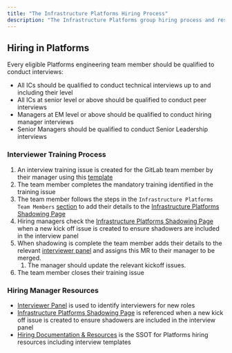 ```yaml
---
title: "The Infrastructure Platforms Hiring Process"
description: "The Infrastructure Platforms group hiring process and resources"
---
```


## Hiring in Platforms

Every eligible Platforms engineering team member should be qualified to conduct interviews:

* All ICs should be qualified to conduct technical interviews up to and including their level
* All ICs at senior level or above should be qualified to conduct peer interviews
* Managers at EM level or above should be qualified to conduct hiring manager interviews
* Senior Managers should be qualified to conduct Senior Leadership interviews

### Interviewer Training Process

1. An interview training issue is created for the GitLab team member by their manager using this [template](https://gitlab.com/gitlab-com/people-group/Training/-/blob/master/.gitlab/issue_templates/interview_training.md)
1. The team member completes the mandatory training identified in the training issue
1. The team member follows the steps in the `Infrastructure Platforms Team Members` [section](https://gitlab.com/gitlab-com/people-group/Training/-/blob/master/.gitlab/issue_templates/interview_training.md#infrastructure-platform-team-members) to add their details to the [Infrastructure Platforms Shadowing Page](https://gitlab.com/gitlab-com/people-group/hiring-processes/-/blob/master/Engineering/Infrastructure/Shadowing.md)
1. Hiring managers check the [Infrastructure Platforms Shadowing Page](https://gitlab.com/gitlab-com/people-group/hiring-processes/-/blob/master/Engineering/Infrastructure/Shadowing.md)  when a new kick off issue is created to ensure shadowers are included in the interview panel
1. When shadowing is complete the team member adds their details to the relevant [interviewer panel](https://gitlab.com/gitlab-com/people-group/hiring-processes/-/tree/master/Engineering/Infrastructure/Platforms) and assigns this MR to their manager to be merged.
    1. The manager should update the relevant kickoff issues.
1. The team member closes their training issue

### Hiring Manager Resources

* [Interviewer Panel](https://gitlab.com/gitlab-com/people-group/hiring-processes/-/tree/master/Engineering/Infrastructure/Platforms) is used to identify interviewers for new roles
* [Infrastructure Platforms Shadowing Page](https://gitlab.com/gitlab-com/people-group/hiring-processes/-/blob/master/Engineering/Infrastructure/Shadowing.md) is referenced when a new kick off issue is created to ensure shadowers are included in the interview panel
* [Hiring Documentation & Resources](https://gitlab.com/gitlab-com/people-group/hiring-processes/-/tree/master/Engineering/Infrastructure/Platforms) is the SSOT for Platforms hiring resources including interview templates
